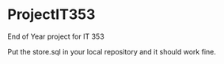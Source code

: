 # ProjectIT353
End of Year project for IT 353


Put the store.sql in your local repository and it should work fine.
